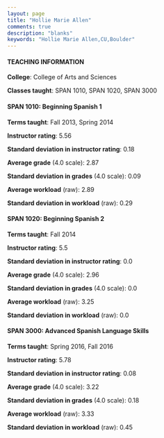 ```yaml
---
layout: page
title: "Hollie Marie Allen" 
comments: true
description: "blanks"
keywords: "Hollie Marie Allen,CU,Boulder"
---
```

<head>
<script src="https://ajax.googleapis.com/ajax/libs/jquery/2.1.3/jquery.min.js"></script>
<script src="https://dl.dropboxusercontent.com/s/pc42nxpaw1ea4o9/highcharts.js?dl=0"></script>
<!-- <script src="../assets/js/highcharts.js"></script> -->
<style type="text/css">@font-face {
	font-family: "Bebas Neue";
	src: url(https://www.filehosting.org/file/details/544349/BebasNeue Regular.otf) format("opentype");
	}
	h1.Bebas { 
		font-family: "Bebas Neue", Verdana, Tahoma;
	}
</style>
</head>
	   
#### TEACHING INFORMATION

**College**: College of Arts and Sciences

**Classes taught**: SPAN 1010, SPAN 1020, SPAN 3000

#### SPAN 1010: Beginning Spanish 1

**Terms taught**: Fall 2013, Spring 2014

**Instructor rating**: 5.56

**Standard deviation in instructor rating**: 0.18

**Average grade** (4.0 scale): 2.87

**Standard deviation in grades** (4.0 scale): 0.09

**Average workload** (raw): 2.89

**Standard deviation in workload** (raw): 0.29

#### SPAN 1020: Beginning Spanish 2

**Terms taught**: Fall 2014

**Instructor rating**: 5.5

**Standard deviation in instructor rating**: 0.0

**Average grade** (4.0 scale): 2.96

**Standard deviation in grades** (4.0 scale): 0.0

**Average workload** (raw): 3.25

**Standard deviation in workload** (raw): 0.0

#### SPAN 3000: Advanced Spanish Language Skills

**Terms taught**: Spring 2016, Fall 2016

**Instructor rating**: 5.78

**Standard deviation in instructor rating**: 0.08

**Average grade** (4.0 scale): 3.22

**Standard deviation in grades** (4.0 scale): 0.18

**Average workload** (raw): 3.33

**Standard deviation in workload** (raw): 0.45

